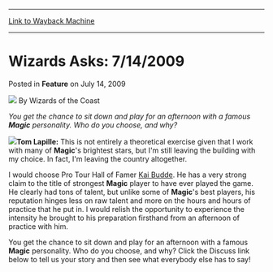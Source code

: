 
---
[Link to Wayback Machine](https://web.archive.org/web/20220124040536/https://magic.wizards.com/en/articles/archive/feature/wizards-asks-7142009-2009-07-14)

[_metadata_:author]:- "Wizards of the Coast"
[_metadata_:description]:- "You get the chance to sit down and play for an afternoon with a famous Magic personality. Who do you choose, and why?Tom Lapille: This is not entirely a theoretical exercise given that I work with many of Magic's brightest stars, but I'm still leaving the building with my choice. In fact, I'm leaving the country altogether. I would choose Pro Tour Hall of Famer Kai Budde. He"
[_metadata_:generator]:- "Drupal 7 (http://drupal.org)"
[_metadata_:publish_date]:- "2009-07-14"
[_metadata_:title]:- "Wizards Asks: 7/14/2009"
[_metadata_:wayback_capture_timestamp]:- "2022-01-24 04:05:36+00:00"
[_metadata_:wayback_raw_url]:- "https://web.archive.org/web/20220124040536id_/https://magic.wizards.com/en/articles/archive/feature/wizards-asks-7142009-2009-07-14"
[_metadata_:wayback_url]:- "https://magic.wizards.com/en/articles/archive/feature/wizards-asks-7142009-2009-07-14"
---


Wizards Asks: 7/14/2009
=======================



 Posted in **Feature**
 on July 14, 2009 






![](https://media.magic.wizards.com/styles/auth_small/public/images/person/wizards_author.jpg)
By Wizards of the Coast











*You get the chance to sit down and play for an afternoon with a famous **Magic** personality. Who do you choose, and why?*

![](https://media.magic.wizards.com/image_legacy_migration/magic/images/mtgcom/authorpics/authorpic_tomlapille.jpg)**Tom Lapille:** This is not entirely a theoretical exercise given that I work with many of **Magic**'s brightest stars, but I'm still leaving the building with my choice. In fact, I'm leaving the country altogether. 

I would choose Pro Tour Hall of Famer [Kai Budde](/en/articles/archive/event-coverage/2007-11-26). He has a very strong claim to the title of strongest **Magic** player to have ever played the game. He clearly had tons of talent, but unlike some of **Magic**'s best players, his reputation hinges less on raw talent and more on the hours and hours of practice that he put in. I would relish the opportunity to experience the intensity he brought to his preparation firsthand from an afternoon of practice with him.

You get the chance to sit down and play for an afternoon with a famous **Magic** personality. Who do you choose, and why? Click the Discuss link below to tell us your story and then see what everybody else has to say!







